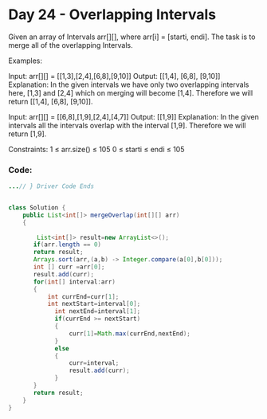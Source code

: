 # Day 24 - Overlapping Intervals

Given an array of Intervals arr[][], where arr[i] = [starti, endi]. The task is to merge all of the overlapping Intervals.

Examples:

Input: arr[][] = [[1,3],[2,4],[6,8],[9,10]]
Output: [[1,4], [6,8], [9,10]]
Explanation: In the given intervals we have only two overlapping intervals here, [1,3] and [2,4] which on merging will become [1,4]. Therefore we will return [[1,4], [6,8], [9,10]].

Input: arr[][] = [[6,8],[1,9],[2,4],[4,7]]
Output: [[1,9]]
Explanation: In the given intervals all the intervals overlap with the interval [1,9]. Therefore we will return [1,9].


Constraints:
1 ≤ arr.size() ≤ 105
0 ≤ starti ≤ endi ≤ 105

### Code:
```java
...// } Driver Code Ends


class Solution {
    public List<int[]> mergeOverlap(int[][] arr) 
    {
      
        List<int[]> result=new ArrayList<>();
       if(arr.length == 0)
       return result;
       Arrays.sort(arr,(a,b) -> Integer.compare(a[0],b[0]));
       int [] curr =arr[0];
       result.add(curr);
       for(int[] interval:arr)
       {
           int currEnd=curr[1];
           int nextStart=interval[0];
             int nextEnd=interval[1];
             if(currEnd >= nextStart)
             {
                 curr[1]=Math.max(currEnd,nextEnd);
             }
             else
             {
                 curr=interval;
                 result.add(curr);
             }
       }
       return result;
    }
}
```